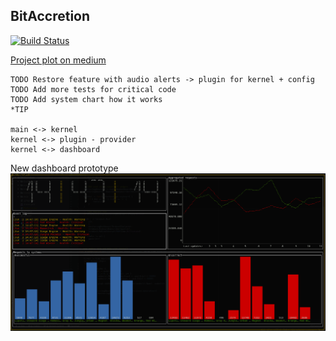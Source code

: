 ## BitAccretion

[![Build Status](https://travis-ci.org/LinMAD/BitAccretion.svg?branch=master)](https://travis-ci.org/LinMAD/BitAccretion)

[Project plot on medium](https://medium.com/@artjomnemiro/how-valuable-can-be-visual-monitoring-923e9e865625)

```text
TODO Restore feature with audio alerts -> plugin for kernel + config
TODO Add more tests for critical code
TODO Add system chart how it works
*TIP

main <-> kernel
kernel <-> plugin - provider
kernel <-> dashboard
```

New dashboard prototype
![](resource/example.png)
